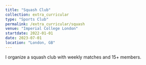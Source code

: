 ```yaml
---
title: "Squash Club"
collection: extra_curricular
type: "Sports Club"
permalink: /extra_curricular/squash
venue: "Imperial College London"
startdate: 2022-01-01
date: 2023-07-01
location: "London, GB"
---
```


I organize a squash club with weekly matches and 15+ members.
